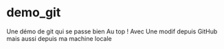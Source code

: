 # demo_git
Une démo de git qui se passe bien
Au top !
Avec Une modif depuis GitHub
mais aussi depuis ma machine locale
